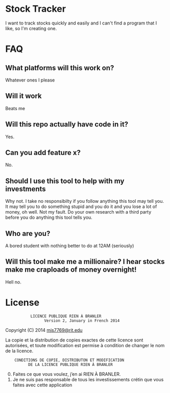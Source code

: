 Stock Tracker
=============

I want to track stocks quickly and easily and I can't find a program that I like, so I'm creating one.

FAQ
===

What platforms will this work on?
---------------------------------
Whatever ones I please

Will it work
------------
Beats me

Will this repo actually have code in it?
----------------------------------------
Yes.

Can you add feature x?
------------------------
No.

Should I use this tool to help with my investments
----------------------------------------------------
Why not.  I take no responsibilty if you follow anything this tool may tell you.  It may tell you to do something stupid and you do it and you lose a lot of money, oh well.  Not my fault.  Do your own research with a third party before you do anything this tool tells you.

Who are you?
------------
A bored student with nothing better to do at 12AM (seriously)

Will this tool make me a millionaire?  I hear stocks make me craploads of money overnight!
----------------------------------------------
Hell no.



License
=======
               LICENCE PUBLIQUE RIEN À BRANLER
                     Version 2, January in French 2014

Copyright (C) 2014 mjs7769@rit.edu

La copie et la distribution de copies exactes de cette licence sont
autorisées, et toute modification est permise à condition de changer
le nom de la licence.

        CONDITIONS DE COPIE, DISTRIBUTON ET MODIFICATION
              DE LA LICENCE PUBLIQUE RIEN À BRANLER

 0. Faites ce que vous voulez, j’en ai RIEN À BRANLER.
 1. Je ne suis pas responsable de tous les investissements crétin que vous faites avec cette application
